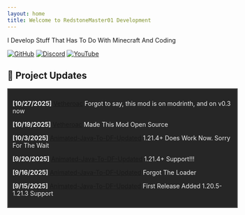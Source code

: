 ```yaml
---
layout: home
title: Welcome to RedstoneMaster01 Development
---
```


I Develop Stuff That Has To Do With Minecraft And Coding

[![GitHub](https://img.shields.io/badge/GitHub-RedstoneMaster011-black?style=for-the-badge&logo=github)](https://github.com/RedstoneMaster011)
[![Discord](https://img.shields.io/badge/Discord-RedstoneMaster01-blue?style=for-the-badge&logo=discord)](https://discord.gg/Gsd3dN4572)
[![YouTube](https://img.shields.io/badge/YouTube-RedstoneMaster01-red?style=for-the-badge&logo=youtube)](https://www.youtube.com/@RedstoneMaster01)

## 🔧 Project Updates

<div style="width: 100%; max-height: 250px; overflow-y: scroll; border: 2px solid #444; padding: 10px; background-color: #262626; color: #f0f0f0; scrollbar-width: thin;">

<p><strong>[10/27/2025]</strong> <a href="https://github.com/RedstoneMaster011/Vetheroac">Vetheroac</a> Forgot to say, this mod is on modrinth, and on v0.3 now</p>

<p><strong>[10/19/2025]</strong> <a href="https://github.com/RedstoneMaster011/Vetheroac">Vetheroac</a> Made This Mod Open Source</p>

<p><strong>[10/3/2025]</strong> <a href="https://github.com/RedstoneMaster011/animated-java-to-df-updated">Animated-Java-To-DF-Updated</a> 1.21.4+ Does Work Now. Sorry For The Wait</p>

<p><strong>[9/20/2025]</strong> <a href="https://github.com/RedstoneMaster011/animated-java-to-df-updated">Animated-Java-To-DF-Updated</a> 1.21.4+ Support!!!</p>

<p><strong>[9/16/2025]</strong> <a href="https://github.com/RedstoneMaster011/animated-java-to-df-updated">Animated-Java-To-DF-Updated</a> Forgot The Loader</p>

<p><strong>[9/15/2025]</strong> <a href="https://github.com/RedstoneMaster011/animated-java-to-df-updated">Animated-Java-To-DF-Updated</a> First Release Added 1.20.5-1.21.3 Support</p>

</div>
